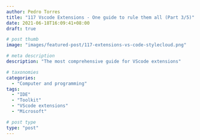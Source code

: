```yaml
---
author: Pedro Torres
title: "117 Vscode Extensions - One guide to rule them all (Part 3/5)"
date: 2021-06-18T16:09:41+08:00
draft: true

# post thumb
image: "images/featured-post/117-extensions-vs-code-stylecloud.png"

# meta description
description: "The most comprehensive guide for VScode extensions"

# taxonomies
categories:
  - "Computer and programming"
tags:
  - "IDE"
  - "Toolkit"
  - "VScode extensions"
  - "Microsoft"

# post type
type: "post"
---
```


